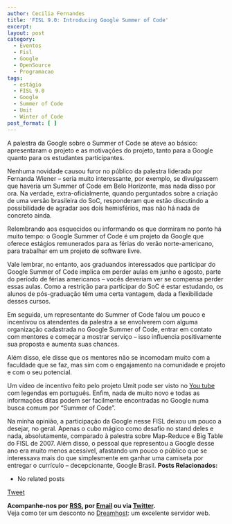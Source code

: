 ```yaml
---
author: Cecilia Fernandes
title: 'FISL 9.0: Introducing Google Summer of Code'
excerpt:
layout: post
category:
  - Eventos
  - Fisl
  - Google
  - OpenSource
  - Programacao
tags:
  - estágio
  - FISL 9.0
  - Google
  - Summer of Code
  - Umit
  - Winter of Code
post_format: [ ]
---
```

A palestra da Google sobre o Summer of Code se ateve ao básico: apresentaram o projeto e as motivações do projeto, tanto para a Google quanto para os estudantes participantes.

Nenhuma novidade causou furor no público da palestra liderada por Fernanda Wiener – seria muito interessante, por exemplo, se divulgassem que haveria um Summer of Code em Belo Horizonte, mas nada disso por ora. Na verdade, extra-oficialmente, quando perguntados sobre a criação de uma versão brasileira do SoC, responderam que estão discutindo a possibilidade de agradar aos dois hemisférios, mas não há nada de concreto ainda.

Relembrando aos esquecidos ou informando os que dormiram no ponto há muito tempo: o Google Summer of Code é um projeto da Google que oferece estágios remunerados para as férias do verão norte-americano, para trabalhar em um projeto de software livre.

Vale lembrar, no entanto, aos graduandos interessados que participar do Google Summer of Code implica em perder aulas em junho e agosto, parte do período de férias americanos – vocês deveriam ver se compensa perder essas aulas. Como a restrição para participar do SoC é estar estudando, os alunos de pós-graduação têm uma certa vantagem, dada a flexibilidade desses cursos. 

Em seguida, um representante do Summer of Code falou um pouco e incentivou os atendentes da palestra a se envolverem com alguma organização cadastrada no Google Summer of Code, entrar em contato com mentores e começar a mostrar serviço – isso influencia positivamente sua proposta e aumenta suas chances.

Além disso, ele disse que os mentores não se incomodam muito com a faculdade que se faz, mas sim com o engajamento na comunidade e projeto e com o seu potencial.

Um vídeo de incentivo feito pelo projeto Umit pode ser visto no [You tube][1] com legendas em português. Enfim, nada de muito novo e todas as informações ditas podem ser facilmente encontradas no Google numa busca comum por “Summer of Code”. 

Na minha opinião, a participação da Google nesse FISL deixou um pouco a desejar, no geral. Apenas o cubo mágico como desafio no stand deles e nada, absolutamente, comparado à palestra sobre Map-Reduce e Big Table do FISL de 2007. Além disso, o pessoal que representou a Google desse ano era muito menos acessível, afastando um pouco o público que se interessava mais do que simplesmente em ganhar uma camiseta por entregar o currículo – decepcionante, Google Brasil. 
**Posts Relacionados:** 
*   No related posts



[Tweet][2] 





**Acompanhe-nos por [ RSS][3], por [Email][4] ou via [Twitter][5].**  
Veja como ter um desconto no [Dreamhost][6]: um excelente servidor web.

 [1]: http://www.youtube.com/watch?v=jPWHX1ptufM
 [2]: https://twitter.com/share
 [3]: http://feeds.feedburner.com/VidaGeek
 [4]: http://feedburner.google.com/fb/a/mailverify?uri=VidaGeek&loc=pt_BR
 [5]: http://twitter.com/blogvidageek
 [6]: http://vidageek.net/dreamhost/

